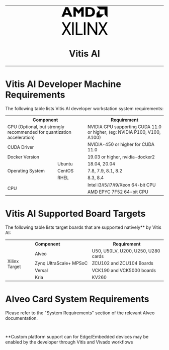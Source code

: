 <table class="sphinxhide">
 <tr>
   <td align="center"><img src="https://raw.githubusercontent.com/Xilinx/Image-Collateral/main/xilinx-logo.png" width="30%"/><h1>Vitis AI</h1>
   </td>
 </tr>

</table>

# Vitis AI Developer Machine Requirements

The following table lists Vitis AI developer workstation system requirements:  

<table>
<tr><th colspan="2">Component</th><th>Requirement</th></tr>
<tr><td colspan="2">GPU (Optional, but strongly recommended for quantization acceleration)</td><td>	NVIDIA GPU supporting CUDA 11.0 or higher, (eg: NVIDIA P100, V100, A100) </td></tr>
<tr><td colspan="2">CUDA Driver </td><td>NVIDIA-450 or higher for CUDA 11.0</td></tr>
<tr><td colspan="2">Docker Version</td><td>19.03 or higher, nvidia-docker2</td></tr>
<tr><td rowspan="3">Operating System</td><td>Ubuntu</td><td>18.04, 20.04</td></tr>
<tr><td>CentOS</td><td>7.8, 7.9, 8.1, 8.2</td></tr>
<tr><td>RHEL</td><td>8.3, 8.4</td></tr>
<tr><td rowspan="2" colspan="2">CPU</td><td>Intel i3/i5/i7/i9/Xeon 64-bit CPU</td></tr>
<tr><td>AMD EPYC 7F52 64-bit CPU</td></tr>
</table>

# Vitis AI Supported Board Targets

The following table lists target boards that are supported natively** by Vitis AI:

<table>
<tr><th colspan="2">Component</th><th>Requirement</th></tr>
<tr><td rowspan="4">Xilinx Target</td><td>Alveo</td><td>U50, U50LV, U200, U250, U280 cards</td></tr>
  <tr><td nowrap>Zynq UltraScale+ MPSoC</td><td>ZCU102 and ZCU104 Boards</td></tr>
  <tr><td>Versal</td><td>VCK190 and VCK5000 boards</td></tr>
  <tr><td>Kria</td><td>KV260</td></tr>
<table>
 
# Alveo Card System Requirements

Please refer to the "System Requirements" section of the relevant Alveo documentation.

<table>

<table>

 
 **Custom platform support can for Edge/Embedded devices may be enabled by the developer through Vitis and Vivado workflows
